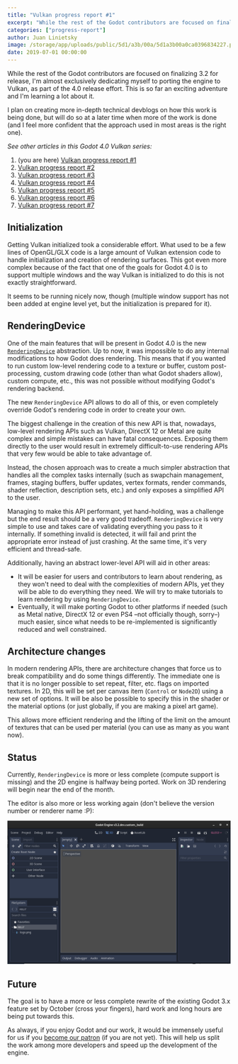 ```yaml
---
title: "Vulkan progress report #1"
excerpt: "While the rest of the Godot contributors are focused on finalizing 3.2 for release, I'm almost exclusively dedicated to porting the engine to Vulkan, as part of the 4.0 release effort. This is so far an exciting adventure and I'm learning a lot about it."
categories: ["progress-report"]
author: Juan Linietsky
image: /storage/app/uploads/public/5d1/a3b/00a/5d1a3b00a0ca0396834227.png
date: 2019-07-01 00:00:00
---
```


While the rest of the Godot contributors are focused on finalizing 3.2 for release, I'm almost exclusively dedicating myself to porting the engine to Vulkan, as part of the 4.0 release effort. This is so far an exciting adventure and I'm learning a lot about it.

I plan on creating more in-depth technical devblogs on how this work is being done, but will do so at a later time when more of the work is done (and I feel more confident that the approach used in most areas is the right one).

*See other articles in this Godot 4.0 Vulkan series:*

1. (you are here) [Vulkan progress report #1](https://godotengine.org/article/vulkan-progress-report-1)
2. [Vulkan progress report #2](https://godotengine.org/article/vulkan-progress-report-2)
3. [Vulkan progress report #3](https://godotengine.org/article/vulkan-progress-report-3)
4. [Vulkan progress report #4](https://godotengine.org/article/vulkan-progress-report-4)
5. [Vulkan progress report #5](https://godotengine.org/article/vulkan-progress-report-5)
6. [Vulkan progress report #6](https://godotengine.org/article/vulkan-progress-report-6)
7. [Vulkan progress report #7](https://godotengine.org/article/vulkan-progress-report-7)

## Initialization

Getting Vulkan initialized took a considerable effort. What used to be a few lines of OpenGL/GLX code is a large amount of Vulkan extension code to handle initialization and creation of rendering surfaces. This got even more complex because of the fact that one of the goals for Godot 4.0 is to support multiple windows and the way Vulkan is initialized to do this is not exactly straightforward.

It seems to be running nicely now, though (multiple window support has not been added at engine level yet, but the initialization is prepared for it).

## RenderingDevice

One of the main features that will be present in Godot 4.0 is the new [`RenderingDevice`](https://github.com/godotengine/godot/blob/vulkan/servers/visual/rendering_device.h) abstraction. Up to now, it was impossible to do any internal modifications to how Godot does rendering. This means that if you wanted to run custom low-level rendering code to a texture or buffer, custom post-processing, custom drawing code (other than what Godot shaders allow), custom compute, etc., this was not possible without modifying Godot's rendering backend.

The new `RenderingDevice` API allows to do all of this, or even completely override Godot's rendering code in order to create your own.

The biggest challenge in the creation of this new API is that, nowadays, low-level rendering APIs such as Vulkan, DirectX 12 or Metal are quite complex and simple mistakes can have fatal consequences. Exposing them directly to the user would result in extremely difficult-to-use rendering APIs that very few would be able to take advantage of.

Instead, the chosen approach was to create a much simpler abstraction that handles all the complex tasks internally (such as swapchain management, frames, staging buffers, buffer updates, vertex formats, render commands, shader reflection, description sets, etc.) and only exposes a simplified API to the user.

Managing to make this API performant, yet hand-holding, was a challenge but the end result should be a very good tradeoff. `RenderingDevice` is very simple to use and takes care of validating everything you pass to it internally. If something invalid is detected, it will fail and print the appropriate error instead of just crashing. At the same time, it's very efficient and thread-safe.

Additionally, having an abstract lower-level API will aid in other areas:

* It will be easier for users and contributors to learn about rendering, as they won't need to deal with the complexities of modern APIs, yet they will be able to do everything they need. We will try to make tutorials to learn rendering by using `RenderingDevice`.
* Eventually, it will make porting Godot to other platforms if needed (such as Metal native, DirectX 12 or even PS4 –not officially though, sorry–) much easier, since what needs to be re-implemented is significantly reduced and well constrained.

## Architecture changes

In modern rendering APIs, there are architecture changes that force us to break compatibility and do some things differently. The immediate one is that it is no longer possible to set repeat, filter, etc. flags on imported textures. In 2D, this will be set per canvas item (`Control` or `Node2D`) using a new set of options. It will be also be possible to specify this in the shader or the material options (or just globally, if you are making a pixel art game).

This allows more efficient rendering and the lifting of the limit on the amount of textures that can be used per material (you can use as many as you want now).

## Status

Currently, `RenderingDevice` is more or less complete (compute support is missing) and the 2D engine is halfway being ported. Work on 3D rendering will begin near the end of the month.

The editor is also more or less working again (don't believe the version number or renderer name :P):

![godot4.png](/storage/app/uploads/public/5d1/a39/cd8/5d1a39cd8a827627782823.png)

## Future

The goal is to have a more or less complete rewrite of the existing Godot 3.x feature set by October (cross your fingers), hard work and long hours are being put towards this.

As always, if you enjoy Godot and our work, it would be immensely useful for us if you [become our patron](https://www.patreon.com/godotengine) (if you are not yet). This will help us split the work among more developers and speed up the development of the engine.